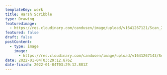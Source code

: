 ```yaml
---
templateKey: work
title: Harsh Scribble
type: Drawing
featuredimage:
  - https://res.cloudinary.com/candusen/image/upload/v1641267121/Scan_2_cover_nlwfze.jpg
featured: false
draft: false
postContent:
  - type: image
    image:
      - https://res.cloudinary.com/candusen/image/upload/v1641267143/Scan_2_knjuta.jpg
date: 2022-01-04T03:29:12.876Z
date-finish: 2022-01-04T03:29:12.881Z
---
```


